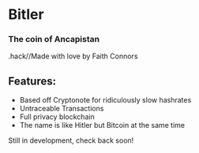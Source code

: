 # Bitler
### The coin of Ancapistan
.hack//Made with love by Faith Connors  

## Features:
- Based off Cryptonote for ridiculously slow hashrates
- Untraceable Transactions
- Full privacy blockchain
- The name is like Hitler but Bitcoin at the same time

Still in development, check back soon!
